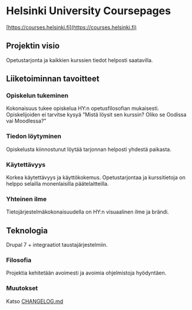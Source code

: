 # Helsinki University Coursepages
[https://courses.helsinki.fi](https://courses.helsinki.fi)

## Projektin visio
Opetustarjonta ja kaikkien kurssien tiedot helposti saatavilla.

## Liiketoiminnan tavoitteet

### Opiskelun tukeminen
Kokonaisuus tukee opiskelua HY:n opetusfilosofian mukaisesti. Opiskelijoiden ei
tarvitse kysyä ”Mistä löysit sen kurssin? Oliko se Oodissa vai Moodlessa?” 

### Tiedon löytyminen
Opiskelusta kiinnostunut löytää tarjonnan helposti yhdestä paikasta.

### Käytettävyys
Korkea käytettävyys ja käyttökokemus. Opetustarjontaa ja kurssitietoja on
helppo selailla monenlaisilla päätelaitteilla.

### Yhteinen ilme
Tietojärjestelmäkokonaisuudella on HY:n visuaalinen ilme ja brändi.

## Teknologia
Drupal 7 + integraatiot taustajärjestelmiin.

### Filosofia
Projektia kehitetään avoimesti ja avoimia ohjelmistoja hyödyntäen.

### Muutokset
Katso [CHANGELOG.md](CHANGELOG.md)
